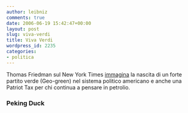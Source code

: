 ```yaml
---
author: leibniz
comments: true
date: 2006-06-19 15:42:47+00:00
layout: post
slug: viva-verdi
title: Viva Verdi
wordpress_id: 2235
categories:
- politica
---
```


Thomas Friedman sul New York Times [immagina](http://www.pekingduck.org/archives/003796.php) la nascita di un forte partito verde (Geo-green) nel sistema politico americano e anche una Patriot Tax per chi continua a pensare in petrolio.

### Peking Duck
